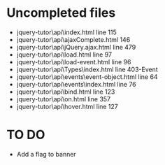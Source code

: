 # Uncompleted files
- jquery-tutor\api\index.html line 115
- jquery-tutor\api\ajaxComplete.html 146
- jquery-tutor\api\jQuery.ajax.html line 479
- jquery-tutor\api\load.html line 97
- jquery-tutor\api\load-event.html line 96
- jquery-tutor\api\Types\index.html line 403-Event
- jquery-tutor\api\events\event-object.html line 64
- jquery-tutor\api\events\index.html line 76
- jquery-tutor\api\bind.html line 123
- jquery-tutor\api\on.html line 357
- jquery-tutor\api\hover.html line 127

# TO DO
- Add a flag to banner